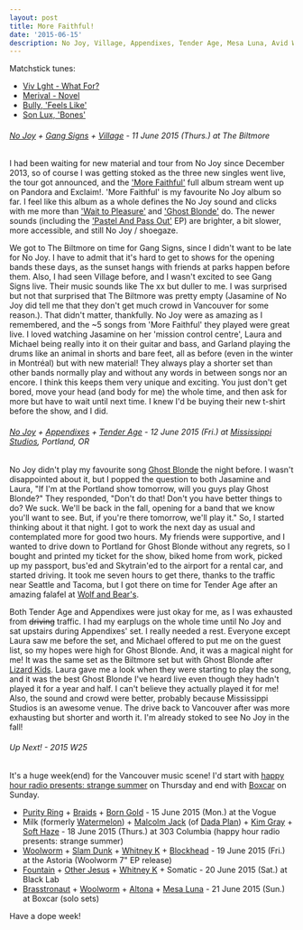 ```yaml
---
layout: post
title: More Faithful!
date: '2015-06-15'
description: No Joy, Village, Appendixes, Tender Age, Mesa Luna, Avid Walker, nbd label, nbdlabel, nbd, Milk, Malcolm Jack, Woolworm, Fountain, Altona, VIV LGHT, Merival
---
```

<p class="list-description">Matchstick tunes:</p>

  * [Viv Lght - What For?](https://soundcloud.com/vivlght/what-for)
  * [Merival - Novel](https://www.youtube.com/watch?v=cTUuRMG68YU)
  * [Bully, 'Feels Like'](http://www.npr.org/2015/06/14/413460380/first-listen-bully-feels-like)
  * [Son Lux, 'Bones'](http://www.npr.org/2015/06/14/412907622/first-listen-son-lux-bones)

###### [No Joy](https://soundcloud.com/mexicansummer/no-joy-hollywood-teeth) + [Gang Signs](https://gangxsigns.bandcamp.com/) + [Village](http://villagevillage.bandcamp.com/track/stranger-thoughts-2) - 11 June 2015 (Thurs.) at The Biltmore

I had been waiting for new material and tour from No Joy since December 2013, so of course I was getting stoked as the three new singles went live, the tour got announced, and the ['More Faithful'](https://open.spotify.com/album/7flLkHJhOpoYh8nuDve4RU) full album stream went up on Pandora and Exclaim!. 'More Faithful' is my favourite No Joy album so far. I feel like this album as a whole defines the No Joy sound and clicks with me more than ['Wait to Pleasure'](https://open.spotify.com/album/4hx78xxPOHBOpW04ruijFl) and ['Ghost Blonde'](https://open.spotify.com/album/4ggOmL8tAfuDxSt2LlvbGo) do. The newer sounds (including the ['Pastel And Pass Out'](https://open.spotify.com/album/0Qx3EQRNP5o95ZD4ZRLUof) EP) are brighter, a bit slower, more accessible, and still No Joy / shoegaze.

We got to The Biltmore on time for Gang Signs, since I didn't want to be late for No Joy. I have to admit that it's hard to get to shows for the opening bands these days, as the sunset hangs with friends at parks happen before them. Also, I had seen Village before, and I wasn't excited to see Gang Signs live. Their music sounds like The xx but duller to me. I was surprised but not that surprised that The Biltmore was pretty empty (Jasamine of No Joy did tell me that they don't get much crowd in Vancouver for some reason.). That didn't matter, thankfully. No Joy were as amazing as I remembered, and the ~5 songs from 'More Faithful' they played were great live. I loved watching Jasamine on her 'mission control centre', Laura and Michael being really into it on their guitar and bass, and Garland playing the drums like an animal in shorts and bare feet, all as before (even in the winter in Montréal) but with new material! They always play a shorter set than other bands normally play and without any words in between songs nor an encore. I think this keeps them very unique and exciting. You just don't get bored, move your head (and body for me) the whole time, and then ask for more but have to wait until next time. I knew I'd be buying their new t-shirt before the show, and I did. <i class="twa twa-lg twa-v"></i>

###### [No Joy](https://www.youtube.com/watch?v=mdkZ0pjS8qc) + [Appendixes](https://appendixes.bandcamp.com/) + [Tender Age](http://tenderage.bandcamp.com/) - 12 June 2015 (Fri.) at [Mississippi Studios](http://www.mississippistudios.com/), Portland, OR

No Joy didn't play my favourite song [Ghost Blonde](https://open.spotify.com/track/4Y1l9FDPBZTrJrNwTncawf) the night before. I wasn't disappointed about it, but I popped the question to both Jasamine and Laura, "If I'm at the Portland show tomorrow, will you guys play Ghost Blonde?" They responded, "Don't do that! Don't you have better things to do? We suck. We'll be back in the fall, opening for a band that we know you'll want to see. But, if you're there tomorrow, we'll play it." So, I started thinking about it that night. I got to work the next day as usual and contemplated more for good two hours. My friends were supportive, and I wanted to drive down to Portland for Ghost Blonde without any regrets, so I bought and printed my ticket for the show, biked home from work, picked up my passport, bus'ed and Skytrain'ed to the airport for a rental car, and started driving. It took me seven hours to get there, thanks to the traffic near Seattle and Tacoma, but I got there on time for Tender Age after an amazing falafel at [Wolf and Bear's](http://www.eatwolfandbears.com/).

Both Tender Age and Appendixes were just okay for me, as I was exhausted from <s>driving</s> traffic. I had my earplugs on the whole time until No Joy and sat upstairs during Appendixes' set. I really needed a rest. Everyone except Laura saw me before the set, and Michael offered to put me on the guest list, so my hopes were high for Ghost Blonde. And, it was a magical night for me! It was the same set as the Biltmore set but with Ghost Blonde after [Lizard Kids](https://open.spotify.com/track/5FggmwB9q0WU6LoCa4Bwpt). Laura gave me a look when they were starting to play the song, and it was the best Ghost Blonde I've heard live even though they hadn't played it for a year and half. I can't believe they actually played it for me! Also, the sound and crowd were better, probably because Mississippi Studios is an awesome venue. The drive back to Vancouver after was more exhausting but shorter and worth it. I'm already stoked to see No Joy in the fall!

###### Up Next! - 2015 W25

<p class="list-description">It's a huge week(end) for the Vancouver music scene! I'd start with <a href="https://www.facebook.com/events/1582348582018642/">happy hour radio presents: strange summer</a> on Thursday and end with <a href="https://www.facebook.com/events/1607197149565800/">Boxcar</a> on Sunday.</p>

  * [Purity Ring](https://www.youtube.com/watch?v=Zr5mtKSbd7M) + [Braids](https://www.youtube.com/watch?v=Wn2UuroTEdE) + [Born Gold](https://borngold.bandcamp.com/) - 15 June 2015 (Mon.) at the Vogue
  * Milk (formerly [Watermelon](https://watermelon.bandcamp.com/)) + [Malcolm Jack](https://malcolmjack.bandcamp.com/) (of [Dada Plan](https://www.youtube.com/watch?v=1mq2FtePogg)) + [Kim Gray](https://kimgray.bandcamp.com/) + [Soft Haze](https://softhaze.bandcamp.com/) - 18 June 2015 (Thurs.) at 303 Columbia (happy hour radio presents: strange summer)
  * [Woolworm](https://woolworm.bandcamp.com/track/useless) + [Slam Dunk](https://slamdunk.bandcamp.com/) + [Whitney K](https://whitneyk.bandcamp.com/) + [Blockhead](https://blockheadvan.bandcamp.com/) - 19 June 2015 (Fri.) at the Astoria (Woolworm 7" EP release)
  * [Fountain](http://fountain.bandcamp.com/track/emerald-dripping-flat) + [Other Jesus](https://otherjesus.bandcamp.com/) + [Whitney K](https://whitneyk.bandcamp.com/) + Somatic - 20 June 2015 (Sat.) at Black Lab
  * [Brasstronaut](http://brasstronaut.bandcamp.com/) + [Woolworm](https://woolworm.bandcamp.com/) + [Altona](https://bigsmokevancouver.bandcamp.com/album/altona) + [Mesa Luna](https://soundcloud.com/mesaluna/waster) - 21 June 2015 (Sun.) at Boxcar (solo sets)

Have a dope week! <i class="twa twa-lg twa-ring"></i><i class="twa twa-lg twa-fountain"></i><i class="twa twa-lg twa-baby-bottle"></i>
